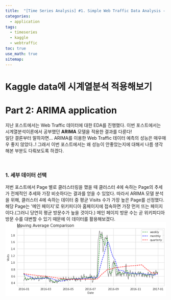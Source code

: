 ```yaml
---
title:  "[Time Series Analysis] #1. Simple Web Traffic Data Analysis - Part 2"
categories:
  - application
tags:
  - timeseries
  - kaggle
  - webtraffic
toc: true
use_math: true
sitemap: 
---
```

# Kaggle data에 시계열분석 적용해보기
# Part 2: ARIMA application

지난 포스트에서는 Web Traffic 데이터에 대한 EDA를 진행했다. 이번 포스트에서는 시계열분석이론에서 공부했던 **ARIMA** 모델을 적용한 결과를 다룬다!<br>
일단 결론부터 말하자면... ARIMA를 이용한 Web Traffic 데이터 예측의 성능은 매우매우 좋지 않았다..! 그래서 이번 포스트에서는 왜 성능이 안좋았는지에 대해서 나름 생각해본 부분도
다뤄보도록 하겠다.

<br>

### 1. 세부 데이터 선택
저번 포스트에서 Page 별로 클러스터링을 했을 때 클러스터 4에 속하는 Page의 추세가 전체적인 추세와 가장 비슷하다는 결과를 얻을 수 있었다. 따라서 ARIMA 모델 분석을 위해, 클러스터 4에
속하는 데이터 중 평균 Visits 수가 가장 높은 Page를 선정했다. 해당 Page는 '메인 페이지'로 위키피디아 홈페이지에 접속하면 가장 먼저 뜨는 페이지이다.(그러니 당연히 평균 방문수가 높을 것이다.)
메인 페이지 방문 수는 곧 위키피디아 방문 수를 대변할 수 있기 때문에 이 데이터를 활용해보겠다.
![main](/assets/ma.png)

